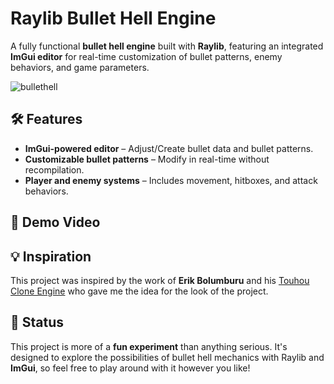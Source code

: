 # Raylib Bullet Hell Engine  

A fully functional **bullet hell engine** built with **Raylib**, featuring an integrated **ImGui editor** for real-time customization of bullet patterns, enemy behaviors, and game parameters.  

![bullethell](https://github.com/user-attachments/assets/f85407b5-d61b-43fd-b165-421f19048ed6)

## 🛠️ Features  

- **ImGui-powered editor** – Adjust/Create bullet data and bullet patterns.  
- **Customizable bullet patterns** – Modify in real-time without recompilation.  
- **Player and enemy systems** – Includes movement, hitboxes, and attack behaviors.
  
## 🎥 Demo Video



## 💡 Inspiration  

This project was inspired by the work of **Erik Bolumburu** and his [Touhou Clone Engine](https://github.com/erikbolumburu11/Touhou-Clone-Engine) who gave me the idea for the look of the project.

## 📌 Status  

This project is more of a **fun experiment** than anything serious. It's designed to explore the possibilities of bullet hell mechanics with Raylib and **ImGui**, so feel free to play around with it however you like!
